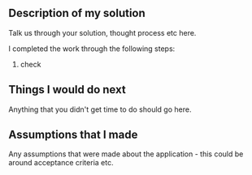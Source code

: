 ## Description of my solution

Talk us through your solution, thought process etc here.

I completed the work through the following steps:
1. check

## Things I would do next

Anything that you didn't get time to do should go here.

## Assumptions that I made

Any assumptions that were made about the application - this could be around acceptance criteria etc.
